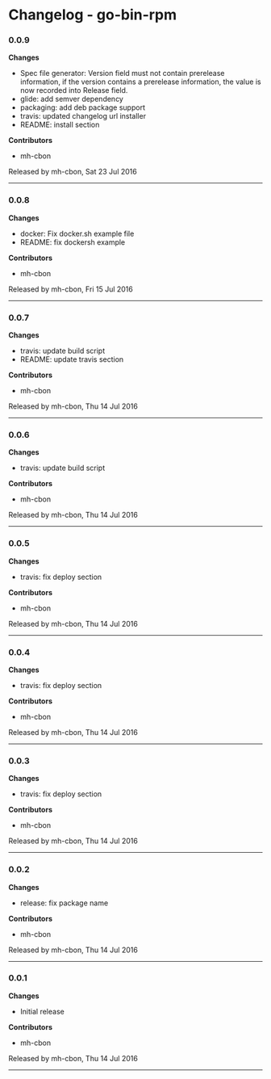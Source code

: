 # Changelog - go-bin-rpm

### 0.0.9

__Changes__

- Spec file generator: Version field must not contain prerelease information,
if the version contains a prerelease information,
the value is now recorded into Release field.
- glide: add semver dependency
- packaging: add deb package support
- travis: updated changelog url installer
- README: install section

__Contributors__

- mh-cbon

Released by mh-cbon, Sat 23 Jul 2016
______________

### 0.0.8

__Changes__

- docker: Fix docker.sh example file
- README: fix dockersh example

__Contributors__

- mh-cbon

Released by mh-cbon, Fri 15 Jul 2016
______________

### 0.0.7

__Changes__

- travis: update build script
- README: update travis section

__Contributors__

- mh-cbon

Released by mh-cbon, Thu 14 Jul 2016
______________

### 0.0.6

__Changes__

- travis: update build script

__Contributors__

- mh-cbon

Released by mh-cbon, Thu 14 Jul 2016
______________

### 0.0.5

__Changes__

- travis: fix deploy section

__Contributors__

- mh-cbon

Released by mh-cbon, Thu 14 Jul 2016
______________

### 0.0.4

__Changes__

- travis: fix deploy section

__Contributors__

- mh-cbon

Released by mh-cbon, Thu 14 Jul 2016
______________

### 0.0.3

__Changes__

- travis: fix deploy section

__Contributors__

- mh-cbon

Released by mh-cbon, Thu 14 Jul 2016
______________

### 0.0.2

__Changes__

- release: fix package name

__Contributors__

- mh-cbon

Released by mh-cbon, Thu 14 Jul 2016
______________

### 0.0.1

__Changes__

- Initial release

__Contributors__

- mh-cbon

Released by mh-cbon, Thu 14 Jul 2016
______________


